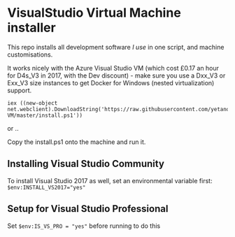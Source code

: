 # VisualStudio Virtual Machine installer

This repo installs all development software _I use_ in one script, and machine customisations. 

It works nicely with the Azure Visual Studio VM (which cost £0.17 an hour for D4s_V3 in 2017, with the Dev discount) - make sure you use a Dxx_V3 or Exx_V3 size instances to get Docker for Windows (nested virtualization) support.

    iex ((new-object net.webclient).DownloadString('https://raw.githubusercontent.com/yetanotherchris/VisualStudio-VM/master/install.ps1'))
    
or ..

Copy the install.ps1 onto the machine and run it.

## Installing Visual Studio Community
To install Visual Studio 2017 as well, set an environmental variable first: `$env:INSTALL_VS2017="yes"`

## Setup for Visual Studio Professional
Set `$env:IS_VS_PRO = "yes"` before running to do this
